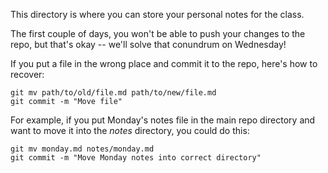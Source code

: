 This directory is where you can store your personal notes for the class.

The first couple of days, you won't be able to push your changes to the repo, but that's okay -- we'll solve that conundrum on Wednesday!

If you put a file in the wrong place and commit it to the repo, here's how to recover:
```
git mv path/to/old/file.md path/to/new/file.md
git commit -m "Move file"
```

For example, if you put Monday's notes file in the main repo directory and want to move it into the *notes* directory, you could do this:
```
git mv monday.md notes/monday.md
git commit -m "Move Monday notes into correct directory"
```
